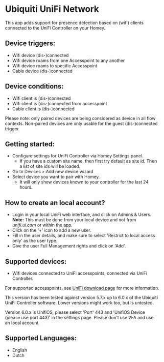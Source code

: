 # Ubiquiti UniFi Network

This app adds support for presence detection based on (wifi) clients connected to the UniFi Controller on your Homey.

## Device triggers:
- Wifi device (dis-)connected
- Wifi device roams from one Accesspoint to any another
- Wifi device roams to specific Accesspoint
- Cable device (dis-)connected

## Device conditions:
- Wifi client is (dis-)connected
- Wifi client is (dis-)connected from accesspoint
- Cable client is (dis-)connected

Please note: only paired devices are being considered as device in all flow contexts. Non-paired devices are only usable for the guest (dis-)connected trigger.


## Getting started:
- Configure settings for UniFi Controller via Homey Settings panel.
	- If you have a custom site name, then first try default as site id. Then a list of site ids will be loaded.
- Go to Devices > Add new device wizard
- Select device you want to pair with Homey.
	- It will only show devices known to your controller for the last 24 hours.

## How to create an local account?

* Login in your local UniFi web interface, and click on Admins & Users. **Note:** This must be done from your local device and not from _unifi.ui.com_ or within the app.
* Click on the '+' icon to add a new user.
* Fill in the user details, and make sure to select 'Restrict to local access only' as the user type.
* Give the user Full Management rights and click on 'Add'.

## Supported devices:
- Wifi devices connected to UniFi accesspoints, connected via UniFi Controller.

For supported accesspoints, see [UniFi download page](https://www.ubnt.com/download/unifi/) for more information.

This version has been tested against version 5.7.x up to 6.0.x of the Ubiquiti UniFi Controller software. Lower versions might work too, but is untested.

Version 6.0.x is UnifiOS, please select 'Port' 443 and 'UnifiOS Device (please use port 443)' in the settings page. Please don't use 2FA and use an local account.


## Supported Languages:
- English
- Dutch